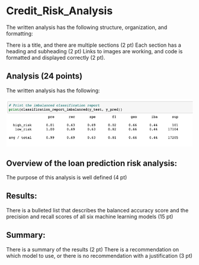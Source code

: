 # Credit_Risk_Analysis

The written analysis has the following structure, organization, and formatting:

There is a title, and there are multiple sections (2 pt)
Each section has a heading and subheading (2 pt)
Links to images are working, and code is formatted and displayed correctly (2 pt).

## Analysis (24 points)
The written analysis has the following:



![](Resources/SMOTE.png)


## Overview of the loan prediction risk analysis:

The purpose of this analysis is well defined (4 pt)

## Results:

There is a bulleted list that describes the balanced accuracy score and the precision and recall scores of all six machine learning models (15 pt)


## Summary:

There is a summary of the results (2 pt)
There is a recommendation on which model to use, or there is no recommendation with a justification (3 pt)
